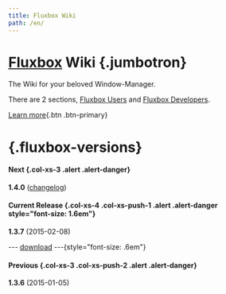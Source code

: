 ```yaml
---
title: Fluxbox Wiki
path: /en/
---
```

# [Fluxbox] Wiki {.jumbotron}
The Wiki for your beloved Window-Manager.

There are 2 sections, [Fluxbox Users] and [Fluxbox Developers].

[Learn more]{.btn .btn-primary}


# {.fluxbox-versions}
#### Next {.col-xs-3 .alert .alert-danger}
**1.4.0** ([changelog])


#### Current Release {.col-xs-4 .col-xs-push-1 .alert .alert-danger style="font-size: 1.6em"}
**1.3.7** (2015-02-08)

--- [download] ---{style="font-size: .6em"}


#### Previous {.col-xs-3 .col-xs-push-2 .alert .alert-danger}
**1.3.6** (2015-01-05)


[Fluxbox]: http://fluxbox.org

[Fluxbox Users]: /en/wiki/
[Fluxbox Developers]: /en/devel/
[Learn more]: /en/wiki/About-Fluxbox/

[download]: http://fluxbox.org/download/
[changelog]: http://git.fluxbox.org/fluxbox.git/plain/ChangeLog?h=prep/release-1.4.0
